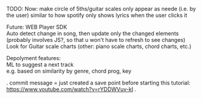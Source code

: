 TODO:
Now:
make circle of 5ths/guitar scales only appear as neede (i.e. by the user) similar to how spotify only shows lyrics when the user clicks it


Future:
WEB Player SDK  
Auto detect change in song, then update only the changed elements (probably involves JS?, so that u won't have to refresh to see changes)  
Look for Guitar scale charts (other: piano scale charts, chord charts, etc.)  

Depolyment features:  
    ML to suggest a next track  
    e.g. based on similarity by genre, chord prog, key  


. commit message = just created a save point before starting this tutorial: https://www.youtube.com/watch?v=rYDDWVuv-kI
.
